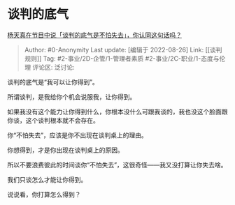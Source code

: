 # 谈判的底气
[杨天真在节目中说「谈判的底气是不怕失去」，你认同这句话吗？](https://www.zhihu.com/question/549073040/answer/2645722513)

> Author: #0-Anonymity
> Last update: [编辑于 2022-08-26]
> Link: [[谈判规则]]
> Tag: #2-事业/2D-企管/1-管理者素质 #2-事业/2C-职业/1-态度与伦理
> 评论区:
> 泛讨论:

谈判的底气是“我可以让你得到”。

所谓谈判，是我给你个机会说服我，让你得到。

如果我没有这个能力让你得到什么，你根本没什么可跟我谈的，我也没这个脸面跟你谈，这个谈判根本就不会存在。

你“不怕失去”，应该是你不出现在谈判桌上的理由。

你想得到，才是你出现在谈判桌上的原因。

所以不要浪费彼此的时间谈你“不怕失去”，这很奇怪——我又没打算让你失去啥。

我们只谈怎么才能让你得到。

说说看，你打算怎么得到？
